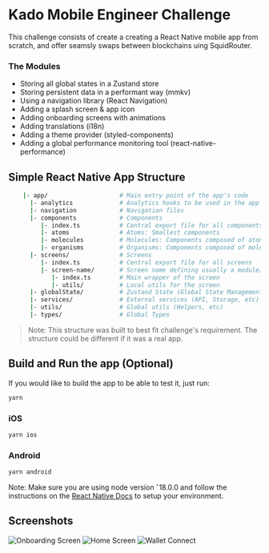 # Kado Mobile Engineer Challenge

This challenge consists of create a creating a React Native mobile app from scratch, and offer seamsly swaps between blockchains uing SquidRouter.

### The Modules

- Storing all global states in a Zustand store
- Storing persistent data in a performant way (mmkv)
- Using a navigation library (React Navigation)
- Adding a splash screen & app icon
- Adding onboarding screens with animations
- Adding translations (i18n)
- Adding a theme provider (styled-components)
- Adding a global performance monitoring tool (react-native-performance)

## Simple React Native App Structure

```bash
    |- app/                    # Main entry point of the app's code
      |- analytics             # Analytics hooks to be used in the app
      |- navigation            # Navigation files
      |- components            # Components
         |- index.ts           # Central export file for all components
         |- atoms              # Atoms: Smallest components
         |- molecules          # Molecules: Components composed of atoms
         |- organisms          # Organisms: Components composed of molecules
      |- screens/              # Screens
         |- index.ts           # Central export file for all screens
         |- screen-name/       # Screen name defining usually a module/concern of the app
            |- index.ts        # Main wrapper of the screen
            |- utils/          # Local utils for the screen
      |- globalState/          # Zustand State (Global State Management)
      |- services/             # External services (API, Storage, etc)
      |- utils/                # Global utils (Helpers, etc)
      |- types/                # Global Types
```

> Note: This structure was built to best fit challenge's requirement. The structure could be different if it was a real app.

## Build and Run the app (Optional)

If you would like to build the app to be able to test it, just run:

```bash
yarn
```

### iOS

```bash
yarn ios
```

### Android

```bash
yarn android
```

Note: Make sure you are using node version ˆ18.0.0 and follow the instructions on the [React Native Docs](https://reactnative.dev/docs/environment-setup) to setup your environment.

<!-- ## Demo

![Demo](./app/assets/demo/demo.mov) -->

## Screenshots

![Onboarding Screen](./app/assets/screenshots/onboarding-screen.png)
![Home Screen](./app/assets/screenshots/home-screen.png)
![Wallet Connect](./app/assets/screenshots/wallet-connect-screen.png)
